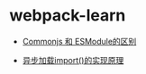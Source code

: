 # webpack-learn

- [Commonjs 和 ESModule的区别](./packages/module-test/source-dist/Commonjs%20%E5%92%8C%20ESModule%E7%9A%84%E5%8C%BA%E5%88%AB.md)

- [异步加载import()的实现原理](./packages/module-test//import-async/%E5%BC%82%E6%AD%A5%E5%8A%A0%E8%BD%BDimport()%E7%9A%84%E5%AE%9E%E7%8E%B0%E5%8E%9F%E7%90%86.md)